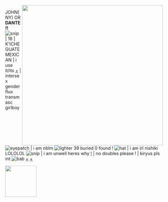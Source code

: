 <img align="right" width="450" src="https://cdn.discordapp.com/attachments/976628786542026774/988436911523778660/R.gif">


JOHN(NY) OR **DANTE!!** ![snip](https://cdn.discordapp.com/emojis/873432312405184533.gif) | 18 | K'ICHE GUATE MEXICAN | i use it/its [+](https://pronouny.xyz/u/ps2nishiki) | intersex genderflux transmasc girlboy ![eyepatch](https://fukase.ju.mp/assets/images/gallery14/edfa929f.gif) |  i am nblm ![lighter](https://cdn.discordapp.com/emojis/794777851324530708.gif) 
39 buried 0 found ! ![hat](https://fukase.ju.mp/assets/images/gallery14/fdf2679e.gif) | i am irl nishiki LOLOLOL ![snip](https://cdn.discordapp.com/emojis/873432883455475743.gif) | i am unwell heres why [!](https://rentry.co/myinferno) | no doubles please ! | kiryus pls int ![bab](https://cdn.discordapp.com/attachments/976628786542026774/988436525131890698/1655729339687_1.png) [+](https://twitter.com/ta_go_nu/status/1534485955268444160?s=20&t=3qbKsH3txe32AQ863RUWZA) [+](https://twitter.com/RAEB223/status/1396854677191335938?s=20&t=V8qkjP2reu3873nzEITNnA)



<img align="left" width="100" src="https://cdn.discordapp.com/attachments/976628786542026774/976884297392873493/unknown.png">


